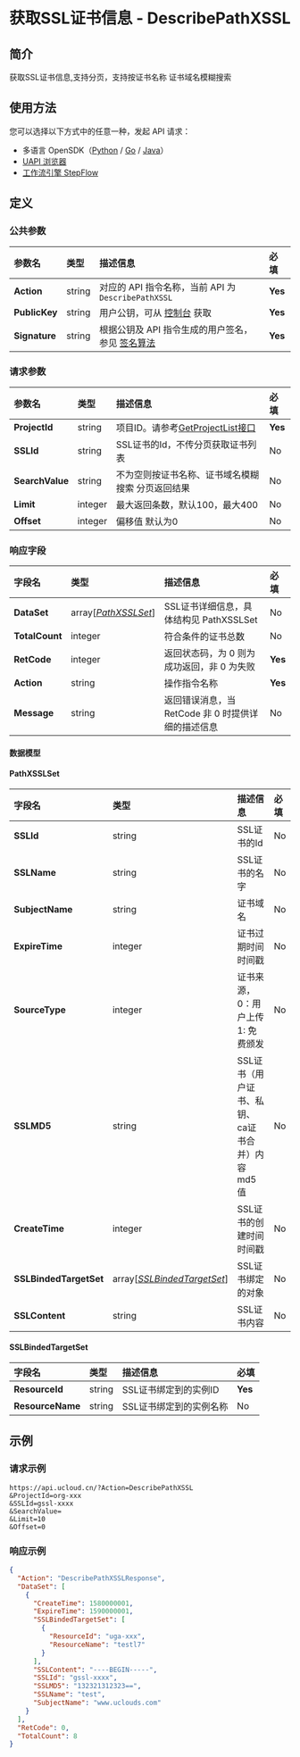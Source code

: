 # 获取SSL证书信息 - DescribePathXSSL

## 简介

获取SSL证书信息,支持分页，支持按证书名称 证书域名模糊搜索





## 使用方法

您可以选择以下方式中的任意一种，发起 API 请求：
- 多语言 OpenSDK（[Python](https://github.com/ucloud/ucloud-sdk-python3) / [Go](https://github.com/ucloud/ucloud-sdk-go) / [Java](https://github.com/ucloud/ucloud-sdk-java)）
- [UAPI 浏览器](https://console.ucloud.cn/uapi/detail?id=DescribePathXSSL)
- [工作流引擎 StepFlow](https://console.ucloud.cn/stepflow/manage/)

## 定义

### 公共参数

| 参数名 | 类型 | 描述信息 | 必填 |
|:---|:---|:---|:---|
| **Action**     | string  | 对应的 API 指令名称，当前 API 为 `DescribePathXSSL`                        | **Yes** |
| **PublicKey**  | string  | 用户公钥，可从 [控制台](https://console.ucloud.cn/uapi/apikey) 获取                                             | **Yes** |
| **Signature**  | string  | 根据公钥及 API 指令生成的用户签名，参见 [签名算法](api/summary/signature.md)  | **Yes** |

### 请求参数

| 参数名 | 类型 | 描述信息 | 必填 |
|:---|:---|:---|:---|
| **ProjectId** | string | 项目ID。请参考[GetProjectList接口](api/summary/get_project_list) |**Yes**|
| **SSLId** | string | SSL证书的Id，不传分页获取证书列表 |No|
| **SearchValue** | string | 不为空则按证书名称、证书域名模糊搜索 分页返回结果 |No|
| **Limit** | integer | 最大返回条数，默认100，最大400 |No|
| **Offset** | integer | 偏移值 默认为0 |No|

### 响应字段

| 字段名 | 类型 | 描述信息 | 必填 |
|:---|:---|:---|:---|
| **DataSet** | array[[*PathXSSLSet*](#PathXSSLSet)] | SSL证书详细信息，具体结构见 PathXSSLSet |No|
| **TotalCount** | integer | 符合条件的证书总数 |No|
| **RetCode** | integer | 返回状态码，为 0 则为成功返回，非 0 为失败 |**Yes**|
| **Action** | string | 操作指令名称 |**Yes**|
| **Message** | string | 返回错误消息，当 RetCode 非 0 时提供详细的描述信息 |No|

#### 数据模型


#### PathXSSLSet

| 字段名 | 类型 | 描述信息 | 必填 |
|:---|:---|:---|:---|
| **SSLId** | string | SSL证书的Id |No|
| **SSLName** | string | SSL证书的名字 |No|
| **SubjectName** | string | 证书域名 |No|
| **ExpireTime** | integer | 证书过期时间 时间戳 |No|
| **SourceType** | integer | 证书来源，0：用户上传 1: 免费颁发 |No|
| **SSLMD5** | string | SSL证书（用户证书、私钥、ca证书合并）内容md5值 |No|
| **CreateTime** | integer | SSL证书的创建时间 时间戳 |No|
| **SSLBindedTargetSet** | array[[*SSLBindedTargetSet*](#SSLBindedTargetSet)] | SSL证书绑定的对象 |No|
| **SSLContent** | string | SSL证书内容 |No|

#### SSLBindedTargetSet

| 字段名 | 类型 | 描述信息 | 必填 |
|:---|:---|:---|:---|
| **ResourceId** | string | SSL证书绑定到的实例ID |**Yes**|
| **ResourceName** | string | SSL证书绑定到的实例名称 |No|

## 示例

### 请求示例
    
```
https://api.ucloud.cn/?Action=DescribePathXSSL
&ProjectId=org-xxx
&SSLId=gssl-xxxx
&SearchValue=
&Limit=10
&Offset=0
```

### 响应示例
    
```json
{
  "Action": "DescribePathXSSLResponse",
  "DataSet": [
    {
      "CreateTime": 1580000001,
      "ExpireTime": 1590000001,
      "SSLBindedTargetSet": [
        {
          "ResourceId": "uga-xxx",
          "ResourceName": "testl7"
        }
      ],
      "SSLContent": "----BEGIN-----",
      "SSLId": "gssl-xxxx",
      "SSLMD5": "132321312323==",
      "SSLName": "test",
      "SubjectName": "www.uclouds.com"
    }
  ],
  "RetCode": 0,
  "TotalCount": 8
}
```




